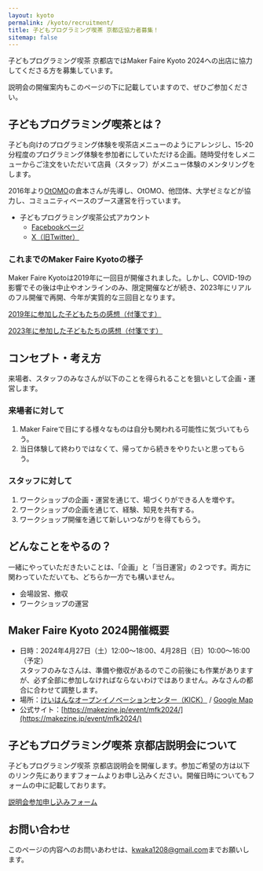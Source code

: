 ```yaml
---
layout: kyoto
permalink: /kyoto/recruitment/
title: 子どもプログラミング喫茶 京都店協力者募集！
sitemap: false
---
```

子どもプログラミング喫茶 京都店ではMaker Faire Kyoto 2024への出店に協力してくださる方を募集しています。

説明会の開催案内もこのページの下に記載していますので、ぜひご参加ください。

## 子どもプログラミング喫茶とは？
子ども向けのプログラミング体験を喫茶店メニューのようにアレンジし、15-20分程度のプログラミング体験を参加者にしていただける企画。随時受付をしメニューからご注文をいただいて店員（スタッフ）がメニュー体験のメンタリングをします。

2016年より[OtOMO](https://otomo.scratch-ja.org/)の倉本さんが先導し、OtOMO、他団体、大学ゼミなどが協力し、コミュニティベースのブース運営を行っています。

- 子どもプログラミング喫茶公式アカウント
    - [Facebookページ](https://www.facebook.com/ProgrammingSaloonForKIDS/)
    - [X（旧Twitter）](https://twitter.com/pgmsaloon4kids)

### これまでのMaker Faire Kyotoの様子
Maker Faire Kyotoは2019年に一回目が開催されました。しかし、COVID-19の影響でその後は中止やオンラインのみ、限定開催などが続き、2023年にリアルのフル開催で再開、今年が実質的な三回目となります。

[2019年に参加した子どもたちの感想（付箋です）](https://photos.app.goo.gl/BNm3M8D8TbpAsk2HA)

[2023年に参加した子どもたちの感想（付箋です）](https://photos.app.goo.gl/KEiMYdXHyskbCZ7C7)

## コンセプト・考え方
来場者、スタッフのみなさんが以下のことを得られることを狙いとして企画・運営します。

### 来場者に対して
1. Maker Faireで目にする様々なものは自分も関われる可能性に気づいてもらう。
2. 当日体験して終わりではなくて、帰ってから続きをやりたいと思ってもらう。

### スタッフに対して
1. ワークショップの企画・運営を通じて、場づくりができる人を増やす。
2. ワークショップの企画を通じて、経験、知見を共有する。
3. ワークショップ開催を通じて新しいつながりを得てもらう。

## どんなことをやるの？
一緒にやっていただきたいことは、「企画」と「当日運営」の２つです。両方に関わっていただいても、どちらか一方でも構いません。

- 会場設営、撤収
- ワークショップの運営

## Maker Faire Kyoto 2024開催概要
- 日時：2024年4月27日（土）12:00～18:00、4月28日（日）10:00～16:00（予定）  
スタッフのみなさんは、準備や撤収があるのでこの前後にも作業がありますが、必ず全部に参加しなければならないわけではありません。みなさんの都合に合わせて調整します。
- 場所：[けいはんなオープンイノベーションセンター（KICK）](http://kick.kyoto/) / [Google Map](https://goo.gl/maps/7qXoTdHwSpr)
- 公式サイト：[https://makezine.jp/event/mfk2024/](https://makezine.jp/event/mfk2024/)

## 子どもプログラミング喫茶 京都店説明会について
子どもプログラミング喫茶 京都店説明会を開催します。参加ご希望の方は以下のリンク先にありますフォームよりお申し込みください。開催日時についてもフォームの中に記載しております。

[説明会参加申し込みフォーム](https://forms.gle/3vBkfbFPK9YKm3DK9)

## お問い合わせ
このページの内容へのお問いあわせは、[kwaka1208@gmail.com](mailto:kwaka1208@gmail.com)までお願いします。
